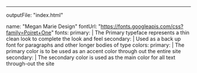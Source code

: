 ---

outputFile: "index.html"

name: "Megan Marie Design"
fontUrl: "https://fonts.googleapis.com/css?family=Poiret+One"
fonts:
  primary: |
    The Primary typeface represents a thin clean look to complete the look and feel
  secondary: |
    Used as a back up font for paragraphs and other longer bodies of type
colors:
  primary: |
    The primary color is to be used as an accent color through out the entire site
  secondary: |
  The secondary color is used as the main color for all text through-out the site
